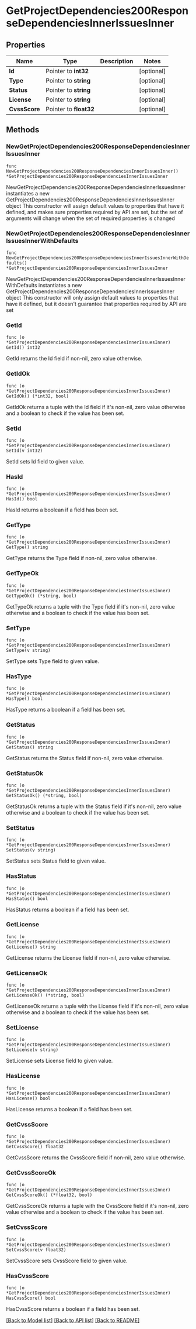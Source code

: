 # GetProjectDependencies200ResponseDependenciesInnerIssuesInner

## Properties

Name | Type | Description | Notes
------------ | ------------- | ------------- | -------------
**Id** | Pointer to **int32** |  | [optional] 
**Type** | Pointer to **string** |  | [optional] 
**Status** | Pointer to **string** |  | [optional] 
**License** | Pointer to **string** |  | [optional] 
**CvssScore** | Pointer to **float32** |  | [optional] 

## Methods

### NewGetProjectDependencies200ResponseDependenciesInnerIssuesInner

`func NewGetProjectDependencies200ResponseDependenciesInnerIssuesInner() *GetProjectDependencies200ResponseDependenciesInnerIssuesInner`

NewGetProjectDependencies200ResponseDependenciesInnerIssuesInner instantiates a new GetProjectDependencies200ResponseDependenciesInnerIssuesInner object
This constructor will assign default values to properties that have it defined,
and makes sure properties required by API are set, but the set of arguments
will change when the set of required properties is changed

### NewGetProjectDependencies200ResponseDependenciesInnerIssuesInnerWithDefaults

`func NewGetProjectDependencies200ResponseDependenciesInnerIssuesInnerWithDefaults() *GetProjectDependencies200ResponseDependenciesInnerIssuesInner`

NewGetProjectDependencies200ResponseDependenciesInnerIssuesInnerWithDefaults instantiates a new GetProjectDependencies200ResponseDependenciesInnerIssuesInner object
This constructor will only assign default values to properties that have it defined,
but it doesn't guarantee that properties required by API are set

### GetId

`func (o *GetProjectDependencies200ResponseDependenciesInnerIssuesInner) GetId() int32`

GetId returns the Id field if non-nil, zero value otherwise.

### GetIdOk

`func (o *GetProjectDependencies200ResponseDependenciesInnerIssuesInner) GetIdOk() (*int32, bool)`

GetIdOk returns a tuple with the Id field if it's non-nil, zero value otherwise
and a boolean to check if the value has been set.

### SetId

`func (o *GetProjectDependencies200ResponseDependenciesInnerIssuesInner) SetId(v int32)`

SetId sets Id field to given value.

### HasId

`func (o *GetProjectDependencies200ResponseDependenciesInnerIssuesInner) HasId() bool`

HasId returns a boolean if a field has been set.

### GetType

`func (o *GetProjectDependencies200ResponseDependenciesInnerIssuesInner) GetType() string`

GetType returns the Type field if non-nil, zero value otherwise.

### GetTypeOk

`func (o *GetProjectDependencies200ResponseDependenciesInnerIssuesInner) GetTypeOk() (*string, bool)`

GetTypeOk returns a tuple with the Type field if it's non-nil, zero value otherwise
and a boolean to check if the value has been set.

### SetType

`func (o *GetProjectDependencies200ResponseDependenciesInnerIssuesInner) SetType(v string)`

SetType sets Type field to given value.

### HasType

`func (o *GetProjectDependencies200ResponseDependenciesInnerIssuesInner) HasType() bool`

HasType returns a boolean if a field has been set.

### GetStatus

`func (o *GetProjectDependencies200ResponseDependenciesInnerIssuesInner) GetStatus() string`

GetStatus returns the Status field if non-nil, zero value otherwise.

### GetStatusOk

`func (o *GetProjectDependencies200ResponseDependenciesInnerIssuesInner) GetStatusOk() (*string, bool)`

GetStatusOk returns a tuple with the Status field if it's non-nil, zero value otherwise
and a boolean to check if the value has been set.

### SetStatus

`func (o *GetProjectDependencies200ResponseDependenciesInnerIssuesInner) SetStatus(v string)`

SetStatus sets Status field to given value.

### HasStatus

`func (o *GetProjectDependencies200ResponseDependenciesInnerIssuesInner) HasStatus() bool`

HasStatus returns a boolean if a field has been set.

### GetLicense

`func (o *GetProjectDependencies200ResponseDependenciesInnerIssuesInner) GetLicense() string`

GetLicense returns the License field if non-nil, zero value otherwise.

### GetLicenseOk

`func (o *GetProjectDependencies200ResponseDependenciesInnerIssuesInner) GetLicenseOk() (*string, bool)`

GetLicenseOk returns a tuple with the License field if it's non-nil, zero value otherwise
and a boolean to check if the value has been set.

### SetLicense

`func (o *GetProjectDependencies200ResponseDependenciesInnerIssuesInner) SetLicense(v string)`

SetLicense sets License field to given value.

### HasLicense

`func (o *GetProjectDependencies200ResponseDependenciesInnerIssuesInner) HasLicense() bool`

HasLicense returns a boolean if a field has been set.

### GetCvssScore

`func (o *GetProjectDependencies200ResponseDependenciesInnerIssuesInner) GetCvssScore() float32`

GetCvssScore returns the CvssScore field if non-nil, zero value otherwise.

### GetCvssScoreOk

`func (o *GetProjectDependencies200ResponseDependenciesInnerIssuesInner) GetCvssScoreOk() (*float32, bool)`

GetCvssScoreOk returns a tuple with the CvssScore field if it's non-nil, zero value otherwise
and a boolean to check if the value has been set.

### SetCvssScore

`func (o *GetProjectDependencies200ResponseDependenciesInnerIssuesInner) SetCvssScore(v float32)`

SetCvssScore sets CvssScore field to given value.

### HasCvssScore

`func (o *GetProjectDependencies200ResponseDependenciesInnerIssuesInner) HasCvssScore() bool`

HasCvssScore returns a boolean if a field has been set.


[[Back to Model list]](../README.md#documentation-for-models) [[Back to API list]](../README.md#documentation-for-api-endpoints) [[Back to README]](../README.md)


